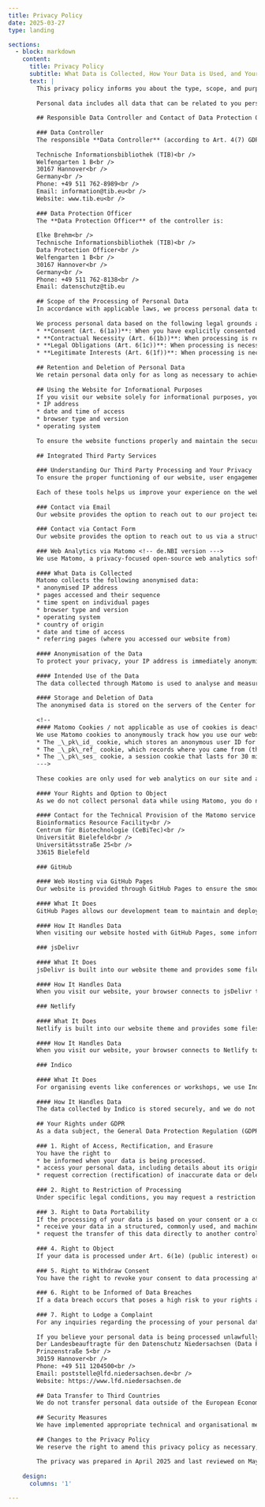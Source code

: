 ```yaml
---
title: Privacy Policy
date: 2025-03-27
type: landing

sections:
  - block: markdown
    content:
      title: Privacy Policy
      subtitle: What Data is Collected, How Your Data is Used, and Your Rights Concerning Data Protection
      text: |
        This privacy policy informs you about the type, scope, and purpose of the processing of personal data on this website.
        
        Personal data includes all data that can be related to you personally, e.g. name, address, e-mail, or user behaviour. Regarding the terms used, we refer to the definitions in Art. 4 of the General Data Protection Regulation (GDPR).
        
        ## Responsible Data Controller and Contact of Data Protection Officer
        
        ### Data Controller
        The responsible **Data Controller** (according to Art. 4(7) GDPR) is:
        
        Technische Informationsbibliothek (TIB)<br />
        Welfengarten 1 B<br />
        30167 Hannover<br />
        Germany<br />
        Phone: +49 511 762-8989<br />
        Email: information@tib.eu<br />
        Website: www.tib.eu<br />
        
        ### Data Protection Officer
        The **Data Protection Officer** of the controller is:
        
        Elke Brehm<br />
        Technische Informationsbibliothek (TIB)<br />
        Data Protection Officer<br />
        Welfengarten 1 B<br />
        30167 Hannover<br />
        Germany<br />
        Phone: +49 511 762-8138<br />
        Email: datenschutz@tib.eu
        
        ## Scope of the Processing of Personal Data
        In accordance with applicable laws, we process personal data to the minimal extent necessary for providing our services, improving functionality, and ensuring compliance with legal obligations.
        
        We process personal data based on the following legal grounds as defined in Art. 6 GDPR:
        * **Consent (Art. 6(1a))**: When you have explicitly consented to specific data processing activities.
        * **Contractual Necessity (Art. 6(1b))**: When processing is required for the performance of a contract or pre-contractual arrangements.
        * **Legal Obligations (Art. 6(1c))**: When processing is necessary to fulfill legal responsibilities.
        * **Legitimate Interests (Art. 6(1f))**: When processing is necessary for our legitimate interests, such as ensuring the security of our digital infrastructure, provided this does not override your fundamental rights and freedoms.
        
        ## Retention and Deletion of Personal Data
        We retain personal data only for as long as necessary to achieve the purpose for which it was collected or as mandated by legal retention requirements. Once the retention period expires or the data is no longer needed, we take steps to securely delete or anonymise the data to prevent identification.
        
        ## Using the Website for Informational Purposes
        If you visit our website solely for informational purposes, you may do so without providing any personal data. However, for technical reasons, certain server log data is automatically transmitted by your browser and processed by us. This data may include:
        * IP address
        * date and time of access
        * browser type and version
        * operating system
        
        To ensure the website functions properly and maintain the security of our information technology systems, this data is temporarily stored in log files. The legal basis for this temporary storage is Art. 6(1e) of the GDPR.
        
        ## Integrated Third Party Services
        
        ### Understanding Our Third Party Processing and Your Privacy
        To ensure the proper functioning of our website, user engagement tracking, and content delivery, we work with external service providers for data processing tasks. These providers may collect and analyse user data, such as IP addresses, browser information, and access logs, in compliance with data protection regulations. For example, this data may be used to host the website, monitor user interactions, and gather statistics on page visits or content engagement. All third-party data processing is done transparently, and we implement contracts to ensure that data processing complies with GDPR requirements. The external data processing services are listed below with explanations/examples.
        
        Each of these tools helps us improve your experience on the website, but you always have control over your data. If you have any questions about these services or your privacy, please reach out to our data protection officer.
        
        ### Contact via Email
        Our website provides the option to reach out to our project team or specific team members via email. Depending on the team, you may contact them via their personal email addresses or through a dedicated mailing list. If you choose to contact us through these email addresses or mailing lists, we will collect and process your personal data, such as your name and email address, solely to manage your inquiry or request. This processing is carried out in accordance with Art. 6(1e) of the GDPR, which allows us to process personal data to respond to your communication effectively. Please note that some teams may use multiple mailing list services or email applications to manage communications, and your data will only be used for the inquiry, not shared beyond that.
        
        ### Contact via Contact Form
        Our website provides the option to reach out to us via a structured [contact form](/about/contact/). If you choose to contact us through this contact form, we will collect and process your personal data, such as your name and email address, solely to manage your inquiry or request. This processing is carried out in accordance with Art. 6(1e) of the GDPR, which allows us to process personal data to respond to your communication effectively. A ticket system is used to manage incoming inquiries, very similar to an email which you sent which is then received by the email server and email application of the recipient. Likewise, your data will only be used for the inquiry, not shared beyond that.
        
        ### Web Analytics via Matomo <!-- de.NBI version --->
        We use Matomo, a privacy-focused open-source web analytics software, to analyse the usage of our website and improve its content. This section explains how we collect and process anonymised usage statistics through Matomo, ensuring that your privacy is protected.
        
        #### What Data is Collected
        Matomo collects the following anonymised data:
        * anonymised IP address
        * pages accessed and their sequence
        * time spent on individual pages
        * browser type and version
        * operating system
        * country of origin
        * date and time of access
        * referring pages (where you accessed our website from)
        
        #### Anonymisation of the Data
        To protect your privacy, your IP address is immediately anonymised by Matomo, preventing it from being traced back to you. This is done by shortening the last two bytes of the IP address, ensuring complete anonymity of the collected data. For example, if your IP address is 192.168.100.123, it will be anonymised to 192.168.0.0, ensuring complete anonymity of the collected data.
        
        #### Intended Use of the Data
        The data collected through Matomo is used to analyse and measure the use of our website to improve its reach and effectiveness. This helps us optimise the website's content and report to the German Research Foundation (DFG), which funds our project. The legal basis for this processing is Art. 6(1)(f) GDPR, as we have a legitimate interest in improving our website and fulfilling reporting requirements.
        
        #### Storage and Deletion of Data
        The anonymised data is stored on the servers of the Center for Biotechnology (CeBiTec) at Bielefeld University as part of the de.NBI project. The data is not shared with third parties or combined with other datasets. It is retained only for as long as necessary for the purposes outlined above, and it is deleted once no longer required.
        
        <!--
        #### Matomo Cookies / not applicable as use of cookies is deactivated for Matomo for PID4NFDI
        We use Matomo cookies to anonymously track how you use our website, helping us improve your experience. These cookies include:
        * The _\_pk\_id_ cookie, which stores an anonymous user ID for 13 months.
        * The _\_pk\_ref_ cookie, which records where you came from (the referrer URL) for 6 months.
        * The _\_pk\_ses_ cookie, a session cookie that lasts for 30 minutes and temporarily stores your visit data.
        --->
        
        These cookies are only used for web analytics on our site and are not shared with other websites. When you return to the website, the validity of these cookies is renewed. Once they expire, they are automatically deleted. For example, after 13 months, the _\_pk\_id_ cookie will no longer store your user ID and will be removed. Most importantly, we do not track you across other websites or domains; these cookies are used only on this site for the purposes mentioned above.
        
        #### Your Rights and Option to Object
        As we do not collect personal data while using Matomo, you do not need to exercise rights such as access, correction, or deletion of personal data. However, if you prefer to opt out of data collection, you can disable Matomo tracking by enabling the _Do Not Track_ feature in your browser settings, and no data is collected by the tool at all.
        
        #### Contact for the Technical Provision of the Matomo service
        Bioinformatics Resource Facility<br />
        Centrum für Biotechnologie (CeBiTec)<br />
        Universität Bielefeld<br />
        Universitätsstraße 25<br />
        33615 Bielefeld
        
        ### GitHub
        
        #### Web Hosting via GitHub Pages
        Our website is provided through GitHub Pages to ensure the smooth operation of our website. It enables us to host our website directly from our GitHub Repository, which helps us manage and share the code of our website, allowing our development team to collaborate on updates and improvements.
        
        #### What It Does
        GitHub Pages allows our development team to maintain and deploy website updates quickly. It is based on a GitHub repository, which you can think of as a shared workspace where our team can make changes, suggest improvements, and instantly see the results. For example, when one developer fixes a bug, the entire team can review and verify the change in real time.
        
        #### How It Handles Data
        When visiting our website hosted with GitHub Pages, some information, such as your IP address, may be collected by GitHub. This is handled in accordance with GitHub’s privacy policy, [which you can review here](https://docs.github.com/en/site-policy/privacy-policies/github-general-privacy-statement). Please note that GitHub, as a third-party service, may process data according to its privacy practices, which are separate from ours.
        
        ### jsDelivr
        
        #### What It Does
        jsDelivr is built into our website theme and provides some files for the technical operation in the background of our website. It provides commonly used code snippets directly to you for a smoothly functioning website. For example, think of jsDelivr as a library that ‘lends’ commonly used JavaScript code to your browser. When you visit a website, it borrows this code from the library and stores it on your computer, so you don’t need to download it again the next time you visit a site that uses the same code, unless a newer version of it is available.
        
        #### How It Handles Data
        When you visit our website, your browser connects to jsDelivr to retrieve the needed JavaScript code. During this, some data like your IP address and the time of your visit will be processed by jsDelivr. You can find out more about how they handle your data [in their privacy policy](https://www.jsdelivr.com/terms/privacy-policy).
        
        ### Netlify
        
        #### What It Does
        Netlify is built into our website theme and provides some files for the technical operation in the background of our website. It provides commonly used code snippets directly to you for a smoothly functioning website. For example, think of Netlify as a library that ‘lends’ commonly used CSS code to your browser. When you visit a website, it borrows this code from the library and stores it on your computer, so you don’t need to download it again the next time you visit a site that uses the same code, unless a newer version of it is available.
        
        #### How It Handles Data
        When you visit our website, your browser connects to Netlify to retrieve the needed CSS code. During this, some data like your IP address and the time of your visit will be processed by Netlify. You can find out more about how they handle your data [in their privacy policy](https://www.netlify.com/privacy/).
        
        ### Indico
        
        #### What It Does
        For organising events like conferences or workshops, we use Indico to facilitate registration, abstract submissions, and scheduling. Indico collects information to help us organize events efficiently and ensure participants receive appropriate updates. For instance, when registering for a conference through our website, you may be asked to provide details such as your name, email, and institution. If you submit an abstract, we can also securely share it with reviewers through Indico.
        
        #### How It Handles Data
        The data collected by Indico is stored securely, and we do not share it with any third parties unless necessary for the event (for example, giving reviewers access to the submitted abstracts so they can evaluate and provide feedback) or required by law. Indico follows strict data protection standards to safeguard your information, and we regularly ensure these standards are met. For any questions about your event data or to request its deletion, contact the responsible event host. Contact details can be found on the respective Indico event page.
        
        ## Your Rights under GDPR
        As a data subject, the General Data Protection Regulation (GDPR) grants you specific rights regarding the processing of your personal data. These rights (Art. 15-21 GDPR) ensure transparency, control, and fairness. You may exercise them at any time, as outlined below:
        
        ### 1. Right of Access, Rectification, and Erasure
        You have the right to
        * be informed when your data is being processed.
        * access your personal data, including details about its origin, recipients, and purposes of processing.
        * request correction (rectification) of inaccurate data or deletion (erasure) of your data, subject to legal limitations.
        
        ### 2. Right to Restriction of Processing
        Under specific legal conditions, you may request a restriction on processing your personal data. This means your data can only be stored but not actively processed, unless your consent or processing is necessary for legal claims or other specified reasons.
        
        ### 3. Right to Data Portability
        If the processing of your data is based on your consent or a contractual necessity, you are entitled to
        * receive your data in a structured, commonly used, and machine-readable format, if technically feasible.
        * request the transfer of this data directly to another controller, where technically feasible.
        
        ### 4. Right to Object
        If your data is processed under Art. 6(1e) (public interest) or Art. 6(1f) (legitimate interest), you may object to its processing. Your objection must be based on reasons relating to your particular situation. Processing will cease unless compelling legitimate grounds are demonstrated.
        
        ### 5. Right to Withdraw Consent
        You have the right to revoke your consent to data processing at any time. Please note that revocation does not affect the lawfulness of data processing already carried out before your withdrawal.
        
        ### 6. Right to be Informed of Data Breaches
        If a data breach occurs that poses a high risk to your rights and freedoms, you have the right to be informed promptly, as required by GDPR.
        
        ### 7. Right to Lodge a Complaint
        For any inquiries regarding the processing of your personal data or to exercise these rights, please feel free to contact our data protection office (see above) at any time.
        
        If you believe your personal data is being processed unlawfully or in violation of GDPR, you can file a complaint with a supervisory authority. The authority responsible for us is:<br />
        Der Landesbeauftragte für den Datenschutz Niedersachsen (Data Protection Office of Lower Saxony)<br />
        Prinzenstraße 5<br />
        30159 Hannover<br />
        Phone: +49 511 1204500<br />
        Email: poststelle@lfd.niedersachsen.de<br />
        Website: https://www.lfd.niedersachsen.de
        
        ## Data Transfer to Third Countries
        We do not transfer personal data outside of the European Economic Area (EEA) or to third countries that do not provide an adequate level of data protection as defined under the GDPR. Any data processing within the EU is carried out in compliance with the GDPR to ensure the security and privacy of your personal data. Should a transfer outside the EEA become necessary in the future, we will implement appropriate safeguards to ensure your data remains protected.
        
        ## Security Measures
        We have implemented appropriate technical and organisational measures to ensure the protection of your personal data, including encryption and secure data storage practices. We also regularly review these measures to maintain their effectiveness.
        
        ## Changes to the Privacy Policy
        We reserve the right to amend this privacy policy as necessary, in accordance with the GDPR and future changes regarding our collection and processing of personal data. Any changes will be communicated on this page, and the updated date will be reflected at the end of the policy.
        
        The privacy was prepared in April 2025 and last reviewed on May 13, 2025.
        
    design:
      columns: '1'

---
```

